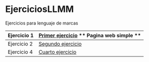 # EjerciciosLLMM
Ejercicios para lenguaje de marcas


Ejercicio 1|  [Primer ejercicio](https://github.com/Cayetano11/EjerciciosLLMM/blob/master/Tema1/primer%20ejercicio.html) ** Pagina web simple **
-----------|------------------------------------------------------------------------------------------------------------
Ejercicio 2|[Segundo ejercicio](https://github.com/Cayetano11/EjerciciosLLMM/blob/master/Tema1/segundo%20ejercicio%20con%20svg.html)
Ejercicio 4| [Cuarto ejercicio](https://github.com/Cayetano11/EjerciciosLLMM/blob/master/Tema1/Ejercicios4.md)
